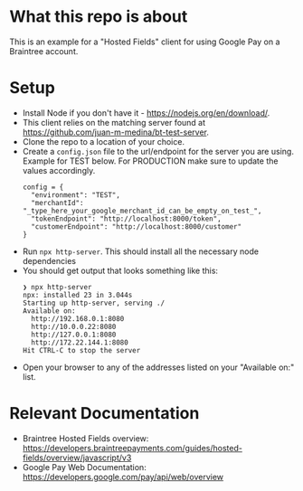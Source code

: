 # What this repo is about

This is an example for a "Hosted Fields" client for using Google Pay on a Braintree account.

# Setup

- Install Node if you don't have it - https://nodejs.org/en/download/.
- This client relies on the matching server found at https://github.com/juan-m-medina/bt-test-server.
- Clone the repo to a location of your choice.
- Create a ```config.json``` file to the url/endpoint for the server you are using. Example for TEST below. For PRODUCTION make sure to update the values accordingly.
  ```
  config = {  
    "environment": "TEST", 
    "merchantId": "_type_here_your_google_merchant_id_can_be_empty_on_test_",
    "tokenEndpoint": "http://localhost:8000/token",  
    "customerEndpoint": "http://localhost:8000/customer"
  }  
  ```
- Run `npx http-server`. This should install all the necessary node dependencies
- You should get output that looks something like this:
  ```
  ❯ npx http-server
  npx: installed 23 in 3.044s
  Starting up http-server, serving ./
  Available on:
    http://192.168.0.1:8080
    http://10.0.0.22:8080
    http://127.0.0.1:8080
    http://172.22.144.1:8080
  Hit CTRL-C to stop the server  
  ```
- Open your browser to any of the addresses listed on your "Available on:" list.

# Relevant Documentation

- Braintree Hosted Fields overview: https://developers.braintreepayments.com/guides/hosted-fields/overview/javascript/v3
- Google Pay Web Documentation: https://developers.google.com/pay/api/web/overview